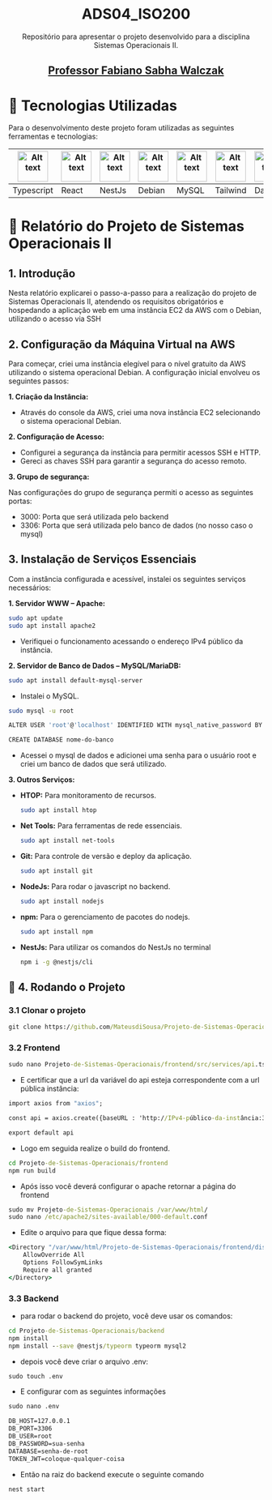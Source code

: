 <div align="center">

# ADS04_ISO200

Repositório para apresentar o projeto desenvolvido para a disciplina Sistemas Operacionais II.

## <a href="https://www.linkedin.com/in/fabiano-sabha-8661b4/" target="Sabha"> Professor Fabiano Sabha Walczak </a>



</div>

# :rocket: Tecnologias Utilizadas

Para o desenvolvimento deste projeto foram utilizadas as seguintes ferramentas e tecnologias:

<table>
  <thead>
    <th>
        <img src="https://cdn.jsdelivr.net/gh/devicons/devicon/icons/typescript/typescript-original.svg" alt="Alt text" title="TypeScript" style="display: inline-block; margin: 0 auto; width: 60px">
    </th>
    <th>
        <img src="https://cdn.jsdelivr.net/gh/devicons/devicon@latest/icons/react/react-original.svg" alt="Alt text" title="React" style="display: inline-block; margin: 0 auto; width: 60px"></th>
    <th>
        <img src="https://cdn.jsdelivr.net/gh/devicons/devicon@latest/icons/nestjs/nestjs-original.svg" alt="Alt text" title="NestJs" style="display: inline-block; margin: 0 auto; width: 60px" />
    <th>
        <img src="https://www.debian.org/logos/openlogo-nd.svg" alt="Alt text" title="Debian" style="display: inline-block; margin: 0 auto; width: 60px">
    </th>
    <th>
        <img src="https://cdn.jsdelivr.net/gh/devicons/devicon@latest/icons/mysql/mysql-original-wordmark.svg" alt="Alt text" title="React" style="display: inline-block; margin: 0 auto; width: 60px" />
    </th>
    <th>
        <img src="https://github.com/apiFatec/API-3-Semestre-Ionic/assets/112169639/8f7699b6-4ee3-4bfb-a761-f79faa45049d" alt="Alt text" title="Tailwind" style="display: inline-block; margin: 0 auto; width: 60px">
    </th>
    <th>
        <img src="https://img.daisyui.com/images/daisyui-logo/daisyui-logotype.svg" alt="Alt text" title="React" style="display: inline-block; margin: 0 auto; width: 60px">
    </th>
  </thead>

  <tbody>
    <td>Typescript</td>
    <td>React</td>
    <td>NestJs</td>
    <td>Debian</td>
    <td>MySQL</td>
    <td>Tailwind</td>
    <td>DaisyUI</td>
  </tbody>
</table>

# :rocket: Relatório do Projeto de Sistemas Operacionais II

## 1. Introdução

Nesta relatório explicarei o passo-a-passo para a realização do projeto de Sistemas Operacionais II, atendendo os requisitos obrigatórios e hospedando a aplicação web em uma instância EC2 da AWS com o Debian, utilizando o acesso via SSH 

## 2. Configuração da Máquina Virtual na AWS

Para começar, criei uma instância elegível para o nível gratuito da AWS utilizando o sistema operacional Debian. A configuração inicial envolveu os seguintes passos:

**1. Criação da Instância:**
   - Através do console da AWS, criei uma nova instância EC2 selecionando o sistema operacional Debian.

**2. Configuração de Acesso:**
   - Configurei a segurança da instância para permitir acessos SSH e HTTP.
   - Gereci as chaves SSH para garantir a segurança do acesso remoto.
  
**3. Grupo de segurança:**
    <p>Nas configurações do grupo de segurança permiti o acesso as seguintes portas:</p>
    <ul>
        <li>3000: Porta que será utilizada pelo backend</li>
        <li>3306: Porta que será utilizada pelo banco de dados (no nosso caso o mysql)</li>
    </ul>

## 3. Instalação de Serviços Essenciais

Com a instância configurada e acessível, instalei os seguintes serviços necessários:

**1. Servidor WWW – Apache:**
   ```bash
   sudo apt update
   sudo apt install apache2
   ```
   - Verifiquei o funcionamento acessando o endereço IPv4 público da instância.

**2. Servidor de Banco de Dados – MySQL/MariaDB:**
   ```bash
   sudo apt install default-mysql-server
   ```
   - Instalei o MySQL.
   
   ```bash
   sudo mysql -u root

   ALTER USER 'root'@'localhost' IDENTIFIED WITH mysql_native_password BY 'senha-de-root';

   CREATE DATABASE nome-do-banco
   ```
   - Acessei o mysql de dados e adicionei uma senha para o usuário root e criei um banco de dados que será utilizado.

**3. Outros Serviços:**
   - **HTOP:** Para monitoramento de recursos.
     ```bash
     sudo apt install htop
     ```
   - **Net Tools:** Para ferramentas de rede essenciais.
     ```bash
     sudo apt install net-tools
     ```
   - **Git:** Para controle de versão e deploy da aplicação.
     ```bash
     sudo apt install git
     ```
   - **NodeJs:** Para rodar o javascript no backend.
     ```bash
     sudo apt install nodejs
     ```
   - **npm:** Para o gerenciamento de pacotes do nodejs.
     ```bash
     sudo apt install npm
     ```
   - **NestJs:** Para utilizar os comandos do NestJs no terminal
     ```bash
     npm i -g @nestjs/cli
     ```

## :rocket: 4. Rodando o Projeto

### 3.1 Clonar o projeto
```cmd
git clone https://github.com/MateusdiSousa/Projeto-de-Sistemas-Operacionais.git
```

### 3.2 Frontend
```cmd
sudo nano Projeto-de-Sistemas-Operacionais/frontend/src/services/api.tsx
```
- E certificar que a url da variável do api esteja correspondente com a url pública instância:
```cmd
import axios from "axios";

const api = axios.create({baseURL : 'http://IPv4-público-da-instância:3000/'});

export default api
```
- Logo em seguida realize o build do frontend.
```cmd
cd Projeto-de-Sistemas-Operacionais/frontend
npm run build
```

- Após isso você deverá configurar o apache retornar a página do frontend

```cmd
sudo mv Projeto-de-Sistemas-Operacionais /var/www/html/
sudo nano /etc/apache2/sites-available/000-default.conf
```
- Edite o arquivo para que fique dessa forma:
```cmd
<Directory "/var/www/html/Projeto-de-Sistemas-Operacionais/frontend/dist/">
    AllowOverride All
    Options FollowSymLinks
    Require all granted
</Directory>
```
### 3.3 Backend
- para rodar o backend do projeto, você deve usar os comandos: 

```cmd
cd Projeto-de-Sistemas-Operacionais/backend
npm install
npm install --save @nestjs/typeorm typeorm mysql2

```

- depois você deve criar o arquivo .env: 
```cmd
sudo touch .env
```
- E configurar com as seguintes informações
```cmd
sudo nano .env
```
```cmd
DB_HOST=127.0.0.1
DB_PORT=3306
DB_USER=root
DB_PASSWORD=sua-senha
DATABASE=senha-de-root
TOKEN_JWT=coloque-qualquer-coisa
```

- Então na raiz do backend execute o seguinte comando 

```cmd
nest start
```


